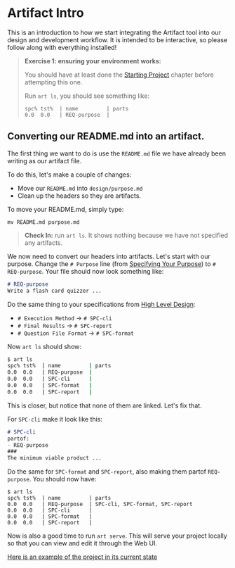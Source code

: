 # Artifact Intro

This is an introduction to how we start integrating the Artifact tool into our
design and development workflow. It is intended to be interactive, so please
follow along with everything installed!

> **Exercise 1: ensuring your environment works:**
>
> You should have at least done the [Starting Project](./StartingProject.html)
> chapter before attempting this one.
>
> Run `art ls`, you should see something like:
>
> ```
> spc% tst%  | name         | parts
> 0.0  0.0   | REQ-purpose  |
> ```

## Converting our README.md into an artifact.

The first thing we want to do is use the `README.md` file we have already been writing
as our artifact file.

To do this, let's make a couple of changes:
- Move our `README.md` into `design/purpose.md`
- Clean up the headers so they are artifacts.

To move your README.md, simply type:
```
mv README.md purpose.md
```

> **Check In:** run `art ls`. It shows nothing because we have not specified
> any artifacts.

We now need to convert our headers into artifacts. Let's start with our purpose.
Change the `# Purpose` line (from [Specifying Your Purpose](./Purpose.html)) to
`# REQ-purpose`. Your file should now look something like:

```markdown
# REQ-purpose
Write a flash card quizzer ...

```

Do the same thing to your specifications from
[High Level Design](./Design.html):
- `# Execution Method` -> `# SPC-cli`
- `# Final Results` -> `# SPC-report`
- `# Question File Format` -> `# SPC-format`

Now `art ls` should show:
```bash
$ art ls
spc% tst%  | name         | parts
0.0  0.0   | REQ-purpose  |
0.0  0.0   | SPC-cli      |
0.0  0.0   | SPC-format   |
0.0  0.0   | SPC-report   |
```

This is closer, but notice that none of them are linked. Let's fix that.

For `SPC-cli` make it look like this:

```markdown
# SPC-cli
partof:
- REQ-purpose
###
The minimum viable product ...
```

Do the same for `SPC-format` and `SPC-report`, also making them partof
`REQ-purpose`. You should now have:
```
$ art ls
spc% tst%  | name         | parts
0.0  0.0   | REQ-purpose  | SPC-cli, SPC-format, SPC-report
0.0  0.0   | SPC-cli      |
0.0  0.0   | SPC-format   |
0.0  0.0   | SPC-report   |

```

Now is also a good time to run `art serve`. This will serve your project
locally so that you can view and edit it through the Web UI.

[Here is an example of the project in its current state](examples/part1/index.html)



